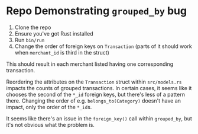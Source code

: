 # Repo Demonstrating `grouped_by` bug

1. Clone the repo
2. Ensure you've got Rust installed
3. Run `bin/run`
4. Change the order of foreign keys on `Transaction` (parts of it should work
   when `merchant_id` is third in the struct)

This should result in each merchant listed having one corresponding transaction.

Reordering the attributes on the `Transaction` struct within `src/models.rs`
impacts the counts of grouped transactions. In certain cases, it seems like it
chooses the second of the `*_id` foreign keys, but there's less of a pattern
there. Changing the order of e.g. `belongs_to(Category)` doesn't have an
impact, only the order of the `*_id`s.

It seems like there's an issue in the `foreign_key()` call within `grouped_by`,
but it's not obvious what the problem is.

